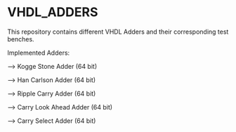 # VHDL_ADDERS
This repository contains different VHDL Adders and their corresponding test benches. 



Implemented Adders: 

--> Kogge Stone Adder  (64 bit)

--> Han Carlson Adder (64 bit)

--> Ripple Carry Adder (64 bit)

--> Carry Look Ahead Adder (64 bit)

--> Carry Select Adder (64 bit)
